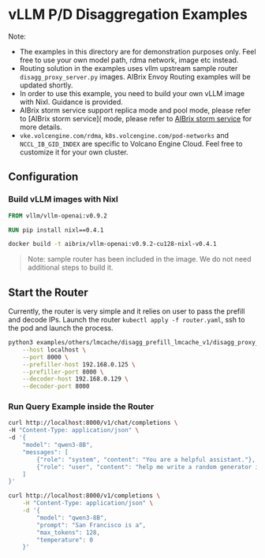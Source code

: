 # vLLM P/D Disaggregation Examples

Note:
- The examples in this directory are for demonstration purposes only. Feel free to use your own model path, rdma network, image etc instead.
- Routing solution in the examples uses vllm upstream sample router `disagg_proxy_server.py` images. AIBrix Envoy Routing examples will be updated shortly.
- In order to use this example, you need to build your own vLLM image with Nixl. Guidance is provided.
- AIBrix storm service support replica mode and pool mode, please refer to [AIBrix storm service]( mode, please refer to [AIBrix storm service](https://aibrix.readthedocs.io/latest/designs/aibrix-stormservice.html) for more details.
- `vke.volcengine.com/rdma`, `k8s.volcengine.com/pod-networks` and `NCCL_IB_GID_INDEX` are specific to Volcano Engine Cloud. Feel free to customize it for your own cluster.

## Configuration

### Build vLLM images with Nixl

```Dockerfile
FROM vllm/vllm-openai:v0.9.2

RUN pip install nixl==0.4.1 
```

```bash
docker build -t aibrix/vllm-openai:v0.9.2-cu128-nixl-v0.4.1
```

> Note: sample router has been included in the image. We do not need additional steps to build it. 

## Start the Router

Currently, the router is very simple and it relies on user to pass the prefill and decode IPs.
Launch the router `kubectl apply -f router.yaml`, ssh to the pod and launch the process.

```bash
python3 examples/others/lmcache/disagg_prefill_lmcache_v1/disagg_proxy_server.py \
    --host localhost \
    --port 8000 \
    --prefiller-host 192.168.0.125 \
    --prefiller-port 8000 \
    --decoder-host 192.168.0.129 \
    --decoder-port 8000
```

### Run Query Example inside the Router

```bash
curl http://localhost:8000/v1/chat/completions \
-H "Content-Type: application/json" \
-d '{
    "model": "qwen3-8B",
    "messages": [
        {"role": "system", "content": "You are a helpful assistant."},
        {"role": "user", "content": "help me write a random generator in python"}
    ]
}'
```

```bash
curl http://localhost:8000/v1/completions \
    -H "Content-Type: application/json" \
    -d '{
        "model": "qwen3-8B",
        "prompt": "San Francisco is a",
        "max_tokens": 128,
        "temperature": 0
    }'
```
